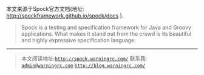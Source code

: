 本文来源于Spock官方文档(地址: http://spockframework.github.io/spock/docs ).

>Spock is a testing and specification framework for Java and Groovy applications.
>What makes it stand out from the crowd is its beautiful and highly expressive specification language.


----
>本文阅读地址:[`http://spock.warningrc.com/`](http://spock.warningrc.com/)
>联系我:
[`admin@warningrc.com`](mailto:admin@warningrc.com) [`http://blog.warningrc.com/`](http://blog.warningrc.com/ "http://blog.warningrc.com/")
